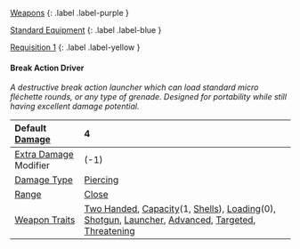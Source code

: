 
[Weapons](Game/Weapons-List)
{: .label .label-purple }

[Standard Equipment](Game/Standard-Equipment)
{: .label .label-blue }

[Requisition 1](Game/Deployment#Requisition)
{: .label .label-yellow }
#### Break Action Driver
*A destructive break action launcher which can load standard micro fléchette rounds, or any type of grenade. Designed for portability while still having excellent damage potential.*

| Default [Damage](Core/Weapons#Calculating%20Damage)       | 4                                                                                                                                                                                                                                                                                                                                                                          |
| :-------------------------------------------------------- | :------------------------------------------------------------------------------------------------------------------------------------------------------------------------------------------------------------------------------------------------------------------------------------------------------------------------------------------------------------------------- |
| [Extra Damage](Game/Core/Attacks#Extra%20Damage) Modifier | (-1)                                                                                                                                                                                                                                                                                                                                                                       |
| [Damage Type](Core/Weapons#Damage%20Type)                 | [Piercing](Game/Core/Injury#Piercing)                                                                                                                                                                                                                                                                                                                                      |
| [Range](Core/Weapons#Range)                               | [Close](Game/Core/Movement#Close)                                                                                                                                                                                                                                                                                                                                          |
| [Weapon Traits](Core/Weapon-Traits)                       | [Two Handed](Game/Core/Blocks/Two-Handed), [Capacity](Game/Core/Blocks/Capacity)(1, [Shells](Game/Munition-Details#Shells)), [Loading](Game/Core/Blocks/Loading)(0), [Shotgun](Game/Core/Blocks/Shotgun), [Launcher](Game/Core/Blocks/Launcher), [Advanced](Game/Core/Blocks/Advanced), [Targeted](Game/Core/Blocks/Targeted), [Threatening](Game/Core/Blocks/Threatening) |

